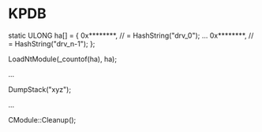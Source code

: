 # KPDB
 
static ULONG ha[] = {
	0x********, // = HashString("drv_0");
	...
	0x********, // = HashString("drv_n-1");
};

LoadNtModule(_countof(ha), ha);

...

DumpStack("xyz");

...

CModule::Cleanup();
